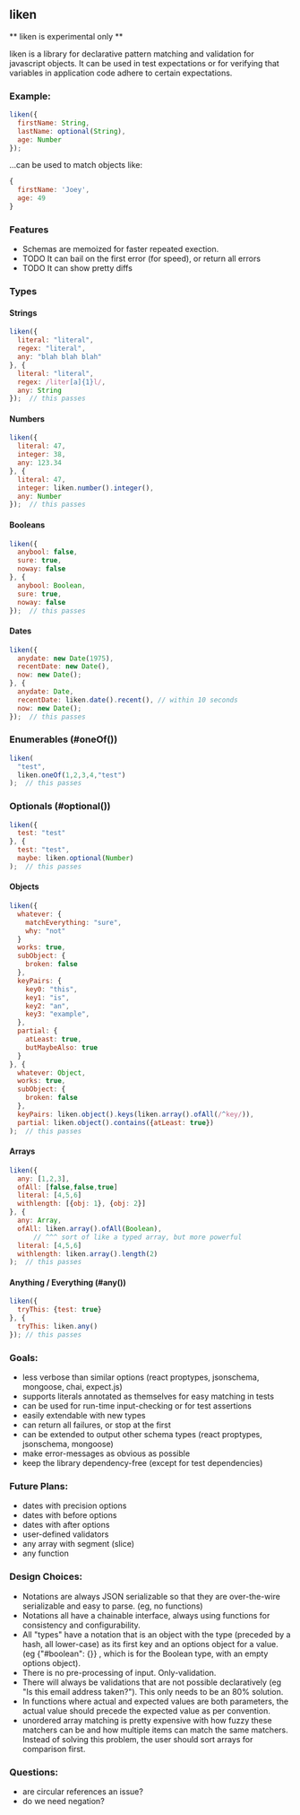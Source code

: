 ## liken

** liken is experimental only **

liken is a library for declarative pattern matching and validation for javascript objects.  It can be used in test expectations or for verifying that variables in application code adhere to certain expectations.

### Example:

```javascript
liken({
  firstName: String,
  lastName: optional(String),
  age: Number
});
```

...can be used to match objects like:
```javascript
{
  firstName: 'Joey',
  age: 49
}

```


### Features

* Schemas are memoized for faster repeated exection.
* TODO It can bail on the first error (for speed), or return all errors
* TODO It can show pretty diffs

### Types

#### Strings
```javascript
liken({
  literal: "literal",
  regex: "literal",
  any: "blah blah blah"
}, {
  literal: "literal",
  regex: /liter[a]{1}l/,
  any: String
});  // this passes
```

#### Numbers
```javascript
liken({
  literal: 47,
  integer: 38,
  any: 123.34
}, {
  literal: 47,
  integer: liken.number().integer(),
  any: Number
});  // this passes
```


#### Booleans
```javascript
liken({
  anybool: false,
  sure: true,
  noway: false
}, {
  anybool: Boolean,
  sure: true,
  noway: false
});  // this passes
```

#### Dates
```javascript
liken({
  anydate: new Date(1975),
  recentDate: new Date(),
  now: new Date();
}, {
  anydate: Date,
  recentDate: liken.date().recent(), // within 10 seconds
  now: new Date();
});  // this passes
```

### Enumerables (#oneOf())

```javascript
liken(
  "test",
  liken.oneOf(1,2,3,4,"test")
);  // this passes
```

### Optionals (#optional())
```javascript
liken({
  test: "test"
}, {
  test: "test",
  maybe: liken.optional(Number)
);  // this passes
```

#### Objects
```javascript
liken({
  whatever: {
    matchEverything: "sure",
    why: "not"
  }
  works: true,
  subObject: {
    broken: false
  },
  keyPairs: {
    key0: "this",
    key1: "is",
    key2: "an",
    key3: "example",
  },
  partial: {
    atLeast: true,
    butMaybeAlso: true
  }
}, {
  whatever: Object,
  works: true,
  subObject: {
    broken: false
  },
  keyPairs: liken.object().keys(liken.array().ofAll(/^key/)),
  partial: liken.object().contains({atLeast: true})
);  // this passes
```

#### Arrays
```javascript
liken({
  any: [1,2,3],
  ofAll: [false,false,true]
  literal: [4,5,6]
  withlength: [{obj: 1}, {obj: 2}]
}, {
  any: Array,
  ofAll: liken.array().ofAll(Boolean),
      // ^^^ sort of like a typed array, but more powerful
  literal: [4,5,6]
  withlength: liken.array().length(2)
);  // this passes
```

#### Anything / Everything (#any())
```javascript
liken({
  tryThis: {test: true}
}, {
  tryThis: liken.any()
}); // this passes
```


### Goals:
* less verbose than similar options (react proptypes, jsonschema, mongoose, chai, expect.js)
* supports literals annotated as themselves for easy matching in tests
* can be used for run-time input-checking or for test assertions
* easily extendable with new types
* can return all failures, or stop at the first
* can be extended to output other schema types (react proptypes,
  jsonschema, mongoose)
* make error-messages as obvious as possible
* keep the library dependency-free (except for test dependencies)

### Future Plans:
* dates with precision options
* dates with before options
* dates with after options
* user-defined validators
* any array with segment (slice)
* any function

### Design Choices:
* Notations are always JSON serializable so that they are
  over-the-wire serializable and easy to parse. (eg, no functions)
* Notations all have a chainable interface, always using functions for
  consistency and configurability.
* All "types" have a notation that is an object with the type (preceded
  by a hash, all lower-case) as its first key and an options object for a value.  (eg {"#boolean": {}} , which is for the Boolean type, with an empty options object).
* There is no pre-processing of input.  Only-validation.
* There will always be validations that are not possible declaratively
  (eg "Is this email address taken?").  This only needs to be an 80% solution.
* In functions where actual and expected values are both parameters, the
  actual value should precede the expected value as per convention.
* unordered array matching is pretty expensive with how fuzzy these
  matchers can be and how multiple items can match the same matchers.  Instead of solving this problem, the user should sort arrays for comparison first.

### Questions:
* are circular references an issue?
* do we need negation?









